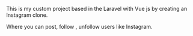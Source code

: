 This is my custom project based in the Laravel with Vue js by creating an Instagram clone.

Where you can post, follow , unfollow users like Instagram.

